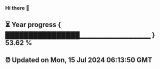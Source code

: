 ### Hi there 👋
⏳ Year progress { ████████████████▁▁▁▁▁▁▁▁▁▁▁▁▁▁ } 53.62 %
---
⏰ Updated on Mon, 15 Jul 2024 06:13:50 GMT
---
